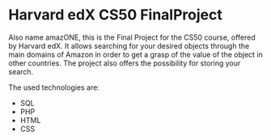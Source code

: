 # Harvard edX CS50 FinalProject

Also name amazONE, this is the Final Project for the CS50 course, offered by Harvard edX. It allows searching for your desired objects
through the main domains of Amazon in order to get a grasp of the value of the object in other countries. The project also
offers the possibility for storing your search.

The used technologies are:
- SQL
- PHP
- HTML
- CSS
